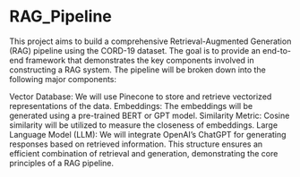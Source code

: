 

# RAG_Pipeline
This project aims to build a comprehensive Retrieval-Augmented Generation (RAG) pipeline using the CORD-19 dataset. The goal is to provide an end-to-end framework that demonstrates the key components involved in constructing a RAG system. The pipeline will be broken down into the following major components:

Vector Database: We will use Pinecone to store and retrieve vectorized representations of the data.
Embeddings: The embeddings will be generated using a pre-trained BERT or GPT model.
Similarity Metric: Cosine similarity will be utilized to measure the closeness of embeddings.
Large Language Model (LLM): We will integrate OpenAI’s ChatGPT for generating responses based on retrieved information.
This structure ensures an efficient combination of retrieval and generation, demonstrating the core principles of a RAG pipeline.




